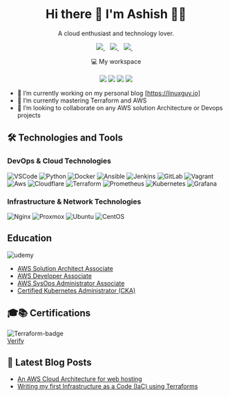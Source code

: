 <h1 align='center'>
  Hi there 👋 I'm Ashish 👨‍💻
</h1>

<p align='center'>
  A cloud enthusiast and technology lover.
</p>

<p align='center'>
  
  <a href="https://www.linkedin.com//">
    <img src="https://img.shields.io/badge/linkedin-%230077B5.svg?&style=for-the-badge&logo=linkedin&logoColor=white" />
  </a>&nbsp;&nbsp;
  <a href="https://instagram.com/ashishtwari">
    <img src="https://img.shields.io/badge/instagram-%23E4405F.svg?&style=for-the-badge&logo=instagram&logoColor=white" />        
  </a>&nbsp;&nbsp;
   <a href="https://linuxguy.io/">
    <img src="https://img.shields.io/badge/Blog-21759B.svg?&style=for-the-badge&logo=wordpress&logoColor=white" />        
  </a>&nbsp;&nbsp;
  
</p>

<p align='center'>
  💻 My workspace<br/><br/>
  <img src="https://img.shields.io/badge/linux-FCC624.svg?&style=for-the-badge&logo=linux&logoColor=white" />
  <img src="https://img.shields.io/badge/intel-core%20i7%207700K-%230071C5.svg?&style=for-the-badge&logo=intel&logoColor=white" />
  <img src="https://img.shields.io/badge/RAM-32GB-%230071C5.svg?&style=for-the-badge&logoColor=white" />
  <img src="https://img.shields.io/badge/nvidia-rtx%202070-%2376B900.svg?&style=for-the-badge&logo=nvidia&logoColor=white" />
</p>



- 🔭 I’m currently working on my personal blog [https://linuxguy.io]
- 🌱 I’m currently mastering Terraform and AWS
- 💞️ I’m looking to collaborate on any AWS solution Architecture or Devops projects


## 🛠️ Technologies and Tools
### DevOps & Cloud Technologies
<p>
  <img alt="VSCode" src="https://img.shields.io/badge/-VSCode-007ACC?style=flat&logo=visual-studio-code&logoColor=white" /> 
  <img alt="Python" src="https://img.shields.io/badge/-Python-3776AB?style=flat&logo=python&logoColor=white" /> 
  <img alt="Docker" src="https://img.shields.io/badge/-Docker-2496ED?style=flat&logo=docker&logoColor=white" />
  <img alt="Ansible" src="https://img.shields.io/badge/-Ansible-EE0000?style=flat&logo=ansible&logoColor=white" />
  <img alt="Jenkins" src="https://img.shields.io/badge/-Jenkins-D24939?style=flat&logo=jenkins&logoColor=white" />
  <img alt="GitLab" src="https://img.shields.io/badge/-GitLab-FCA121?style=flat&logo=gitlab&logoColor=white" />
  <img alt="Vagrant" src="https://img.shields.io/badge/-Vagrant-1868F2?style=flat&logo=vagrant&logoColor=white" />
  <img alt="Aws" src="https://img.shields.io/badge/-aws-FFA500?style=flat&logo=amazon-aws&logoColor=white" />
  <img alt="Cloudflare" src="https://img.shields.io/badge/-Cloudflare-F38020?style=flat&logo=cloudflare&logoColor=white" /> 
  <img alt="Terraform" src="https://img.shields.io/badge/-Terraform-7B42BC?style=flat&logo=terraform&logoColor=white" />
  <img alt="Prometheus" src="https://img.shields.io/badge/-Prometheus-E6522C?style=flat&logo=prometheus&logoColor=white" />
  <img alt="Kubernetes" src="https://img.shields.io/badge/-Kubernetes-326CE5?style=flat&logo=kubernetes&logoColor=white" />
  <img alt="Grafana" src="https://img.shields.io/badge/-Grafana-F46800?style=flat&logo=grafana&logoColor=white" />
</p>

### Infrastructure & Network Technologies
<p>
  <img alt="Nginx" src="https://img.shields.io/badge/-Nginx-009639?style=flat&logo=nginx&logoColor=white" />
  <img alt="Proxmox" src="https://img.shields.io/badge/-Proxmox-E57000?style=flat&logo=proxmox&logoColor=white" /> 
  <img alt="Ubuntu" src="https://img.shields.io/badge/-Ubuntu-E95420?style=flat&logo=ubuntu&logoColor=white" /> 
  <img alt="CentOS" src="https://img.shields.io/badge/-CentOS-262577?style=flat&logo=centos&logoColor=white" />  
</p>

## Education
<img alt="udemy" src="https://img.shields.io/badge/Udemy-EC5252?style=for-the-badge&logo=Udemy&logoColor=white" /><br/>
 - <a href="">AWS Solution Architect Associate </a> <br/>
 - <a href="">AWS Developer Associate </a> <br/>
 - <a href="">AWS SysOps Administrator Associate </a><br/>
 - <a href="">Certified Kubernetes Administrator (CKA) </a><br/>


## 🎓📚 Certifications

<img alt="Terraform-badge" src ="http://images.credly.com/size/150x150/images/5b075140-d286-4c8a-9be9-2b87f9e10839/Terraform-Associate-Badge.png"/><br/>
<a href="https://www.credly.com/badges/a3e4077f-3d18-4073-837c-b3e086fd59a8">Verify</a><br/>

## 📕 Latest Blog Posts

<!-- BLOG-POST-LIST:START -->
- [An AWS Cloud Architecture for web hosting](https://www.linuxguy.io/an-aws-cloud-architecture-for-web-hosting/)
- [Writing my first Infrastructure as a Code &lpar;IaC&rpar; using Terraforms](https://www.linuxguy.io/writing-my-first-infrastructure-as-a-code-iac-using-terraforms/)
<!-- BLOG-POST-LIST:END -->
